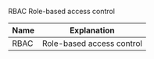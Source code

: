 RBAC  Role-based access control

| Name     |      Explanation           |
|----------|:-------------:             |
| RBAC     |  Role-based access control |
